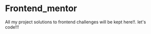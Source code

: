 # Frontend_mentor
All my project solutions to frontend challenges will be kept here!!.
let's code!!!
